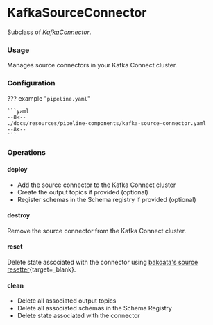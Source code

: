 # KafkaSourceConnector

Subclass of [_KafkaConnector_](./kafka-connector.md).

### Usage

Manages source connectors in your Kafka Connect cluster.

### Configuration

<!-- dprint-ignore-start -->

??? example "`pipeline.yaml`"

    ```yaml
    --8<--
    ./docs/resources/pipeline-components/kafka-source-connector.yaml
    --8<--
    ```

<!-- dprint-ignore-end -->

### Operations

#### deploy

- Add the source connector to the Kafka Connect cluster
- Create the output topics if provided (optional)
- Register schemas in the Schema registry if provided (optional)

#### destroy

Remove the source connector from the Kafka Connect cluster.

#### reset

Delete state associated with the connector using
[bakdata's source resetter](https://github.com/bakdata/kafka-connect-resetter/#source-resetter){target=_blank}.

#### clean

- Delete all associated output topics
- Delete all associated schemas in the Schema Registry
- Delete state associated with the connector
